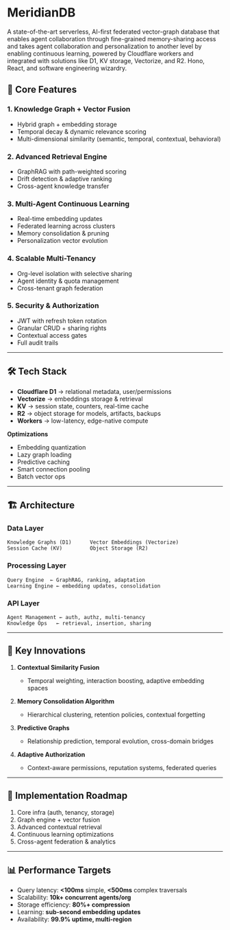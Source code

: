 # MeridianDB

A state-of-the-art serverless, AI-first federated vector-graph database that enables agent collaboration through fine-grained memory-sharing access and takes agent collaboration and personalization to another level by enabling continuous learning, powered by Cloudflare workers and integrated with solutions like D1, KV storage, Vectorize, and R2. Hono, React, and software engineering wizardry.


## 🚀 Core Features

### 1. Knowledge Graph + Vector Fusion

* Hybrid graph + embedding storage
* Temporal decay & dynamic relevance scoring
* Multi-dimensional similarity (semantic, temporal, contextual, behavioral)

### 2. Advanced Retrieval Engine

* GraphRAG with path-weighted scoring
* Drift detection & adaptive ranking
* Cross-agent knowledge transfer

### 3. Multi-Agent Continuous Learning

* Real-time embedding updates
* Federated learning across clusters
* Memory consolidation & pruning
* Personalization vector evolution

### 4. Scalable Multi-Tenancy

* Org-level isolation with selective sharing
* Agent identity & quota management
* Cross-tenant graph federation

### 5. Security & Authorization

* JWT with refresh token rotation
* Granular CRUD + sharing rights
* Contextual access gates
* Full audit trails

---

## 🛠 Tech Stack

* **Cloudflare D1** → relational metadata, user/permissions
* **Vectorize** → embeddings storage & retrieval
* **KV** → session state, counters, real-time cache
* **R2** → object storage for models, artifacts, backups
* **Workers** → low-latency, edge-native compute

**Optimizations**

* Embedding quantization
* Lazy graph loading
* Predictive caching
* Smart connection pooling
* Batch vector ops

---

## 🏗 Architecture

### Data Layer

```
Knowledge Graphs (D1)      Vector Embeddings (Vectorize)  
Session Cache (KV)         Object Storage (R2)  
```

### Processing Layer

```
Query Engine  ← GraphRAG, ranking, adaptation  
Learning Engine ← embedding updates, consolidation  
```

### API Layer

```
Agent Management ← auth, authz, multi-tenancy  
Knowledge Ops   ← retrieval, insertion, sharing  
```

---

## 🔑 Key Innovations

1. **Contextual Similarity Fusion**

   * Temporal weighting, interaction boosting, adaptive embedding spaces

2. **Memory Consolidation Algorithm**

   * Hierarchical clustering, retention policies, contextual forgetting

3. **Predictive Graphs**

   * Relationship prediction, temporal evolution, cross-domain bridges

4. **Adaptive Authorization**

   * Context-aware permissions, reputation systems, federated queries

---

## 📅 Implementation Roadmap

1. Core infra (auth, tenancy, storage)
2. Graph engine + vector fusion
3. Advanced contextual retrieval
4. Continuous learning optimizations
5. Cross-agent federation & analytics

---

## 📊 Performance Targets

* Query latency: **<100ms** simple, **<500ms** complex traversals
* Scalability: **10k+ concurrent agents/org**
* Storage efficiency: **80%+ compression**
* Learning: **sub-second embedding updates**
* Availability: **99.9% uptime, multi-region**

